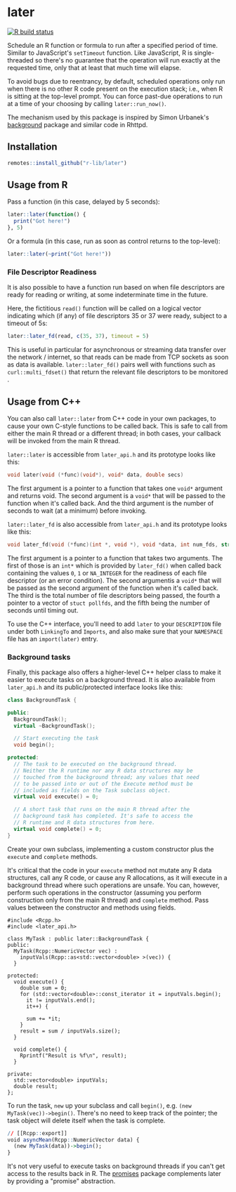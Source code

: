 # later

<!-- badges: start -->
[![R build status](https://github.com/r-lib/later/actions/workflows/R-CMD-check.yaml/badge.svg)](https://github.com/r-lib/later/actions)
<!-- badges: end -->


Schedule an R function or formula to run after a specified period of time. Similar to JavaScript's `setTimeout` function. Like JavaScript, R is single-threaded so there's no guarantee that the operation will run exactly at the requested time, only that at least that much time will elapse.

To avoid bugs due to reentrancy, by default, scheduled operations only run when there is no other R code present on the execution stack; i.e., when R is sitting at the top-level prompt. You can force past-due operations to run at a time of your choosing by calling `later::run_now()`.

The mechanism used by this package is inspired by Simon Urbanek's [background](https://github.com/s-u/background) package and similar code in Rhttpd.

## Installation

```r
remotes::install_github("r-lib/later")
```

## Usage from R

Pass a function (in this case, delayed by 5 seconds):

```r
later::later(function() {
  print("Got here!")
}, 5)
```

Or a formula (in this case, run as soon as control returns to the top-level):

```r
later::later(~print("Got here!"))
```
### File Descriptor Readiness

It is also possible to have a function run based on when file descriptors are ready for reading or writing, at some indeterminate time in the future.

Here, the fictitious `read()` function will be called on a logical vector indicating which (if any) of file descriptors 35 or 37 were ready, subject to a timeout of 5s:

```r
later::later_fd(read, c(35, 37), timeout = 5)
```

This is useful in particular for asynchronous or streaming data transfer over the network / internet, so that reads can be made from TCP sockets as soon as data is available. `later::later_fd()` pairs well with functions such as `curl::multi_fdset()` that return the relevant file descriptors to be monitored .

## Usage from C++

You can also call `later::later` from C++ code in your own packages, to cause your own C-style functions to be called back. This is safe to call from either the main R thread or a different thread; in both cases, your callback will be invoked from the main R thread.

`later::later` is accessible from `later_api.h` and its prototype looks like this:

```cpp
void later(void (*func)(void*), void* data, double secs)
```

The first argument is a pointer to a function that takes one `void*` argument and returns void. The second argument is a `void*` that will be passed to the function when it's called back. And the third argument is the number of seconds to wait (at a minimum) before invoking.

`later::later_fd` is also accessible from `later_api.h` and its prototype looks like this:

```cpp
void later_fd(void (*func)(int *, void *), void *data, int num_fds, struct pollfd *fds, double secs)
```
The first argument is a pointer to a function that takes two arguments. The first of those is an `int*` which is provided by `later_fd()` when called back containing the values `0`, `1` or `NA_INTEGER` for the readiness of each file descriptor (or an error condition). The second argumentis a `void*` that will be passed as the second argument of the function when it's called back. The third is the total number of file descriptors being passed, the fourth a pointer to a vector of `stuct pollfds`, and the fifth being the number of seconds until timing out.

To use the C++ interface, you'll need to add `later` to your `DESCRIPTION` file under both `LinkingTo` and `Imports`, and also make sure that your `NAMESPACE` file has an `import(later)` entry.

### Background tasks

Finally, this package also offers a higher-level C++ helper class to make it easier to execute tasks on a background thread. It is also available from `later_api.h` and its public/protected interface looks like this:

```cpp
class BackgroundTask {

public:
  BackgroundTask();
  virtual ~BackgroundTask();

  // Start executing the task
  void begin();

protected:
  // The task to be executed on the background thread.
  // Neither the R runtime nor any R data structures may be
  // touched from the background thread; any values that need
  // to be passed into or out of the Execute method must be
  // included as fields on the Task subclass object.
  virtual void execute() = 0;

  // A short task that runs on the main R thread after the
  // background task has completed. It's safe to access the
  // R runtime and R data structures from here.
  virtual void complete() = 0;
}
```

Create your own subclass, implementing a custom constructor plus the `execute` and `complete` methods.

It's critical that the code in your `execute` method not mutate any R data structures, call any R code, or cause any R allocations, as it will execute in a background thread where such operations are unsafe. You can, however, perform such operations in the constructor (assuming you perform construction only from the main R thread) and `complete` method. Pass values between the constructor and methods using fields.

```rcpp
#include <Rcpp.h>
#include <later_api.h>

class MyTask : public later::BackgroundTask {
public:
  MyTask(Rcpp::NumericVector vec) :
    inputVals(Rcpp::as<std::vector<double> >(vec)) {
  }

protected:
  void execute() {
    double sum = 0;
    for (std::vector<double>::const_iterator it = inputVals.begin();
      it != inputVals.end();
      it++) {

      sum += *it;
    }
    result = sum / inputVals.size();
  }

  void complete() {
    Rprintf("Result is %f\n", result);
  }

private:
  std::vector<double> inputVals;
  double result;
};
```

To run the task, `new` up your subclass and call `begin()`, e.g. `(new MyTask(vec))->begin()`. There's no need to keep track of the pointer; the task object will delete itself when the task is complete.

```r
// [[Rcpp::export]]
void asyncMean(Rcpp::NumericVector data) {
  (new MyTask(data))->begin();
}
```

It's not very useful to execute tasks on background threads if you can't get access to the results back in R. The [promises](https://github.com/rstudio/promises) package complements later by providing a "promise" abstraction.
